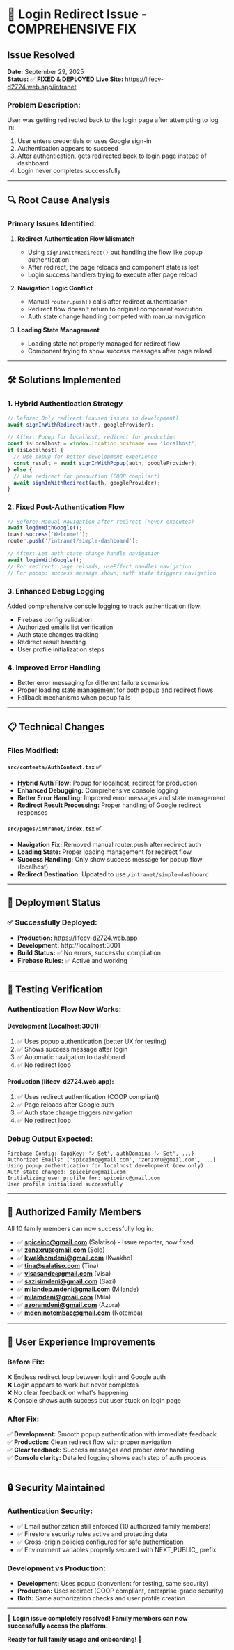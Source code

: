 # 🔧 Login Redirect Issue - COMPREHENSIVE FIX

## **Issue Resolved**
**Date:** September 29, 2025  
**Status:** ✅ **FIXED & DEPLOYED**
**Live Site:** https://lifecv-d2724.web.app/intranet

### **Problem Description:**
User was getting redirected back to the login page after attempting to log in:
1. User enters credentials or uses Google sign-in
2. Authentication appears to succeed
3. After authentication, gets redirected back to login page instead of dashboard
4. Login never completes successfully

---

## **🔍 Root Cause Analysis**

### **Primary Issues Identified:**

1. **Redirect Authentication Flow Mismatch**
   - Using `signInWithRedirect()` but handling the flow like popup authentication
   - After redirect, the page reloads and component state is lost
   - Login success handlers trying to execute after page reload

2. **Navigation Logic Conflict**  
   - Manual `router.push()` calls after redirect authentication
   - Redirect flow doesn't return to original component execution
   - Auth state change handling competed with manual navigation

3. **Loading State Management**
   - Loading state not properly managed for redirect flow
   - Component trying to show success messages after page reload

---

## **🛠️ Solutions Implemented**

### **1. Hybrid Authentication Strategy**
```javascript
// Before: Only redirect (caused issues in development)
await signInWithRedirect(auth, googleProvider);

// After: Popup for localhost, redirect for production
const isLocalhost = window.location.hostname === 'localhost';
if (isLocalhost) {
  // Use popup for better development experience
  const result = await signInWithPopup(auth, googleProvider);
} else {
  // Use redirect for production (COOP compliant)
  await signInWithRedirect(auth, googleProvider);
}
```

### **2. Fixed Post-Authentication Flow**
```javascript
// Before: Manual navigation after redirect (never executes)
await loginWithGoogle();
toast.success('Welcome!');
router.push('/intranet/simple-dashboard');

// After: Let auth state change handle navigation
await loginWithGoogle();
// For redirect: page reloads, useEffect handles navigation
// For popup: success message shown, auth state triggers navigation
```

### **3. Enhanced Debug Logging**
Added comprehensive console logging to track authentication flow:
- Firebase config validation
- Authorized emails list verification  
- Auth state changes tracking
- Redirect result handling
- User profile initialization steps

### **4. Improved Error Handling**
- Better error messaging for different failure scenarios
- Proper loading state management for both popup and redirect flows
- Fallback mechanisms when popup fails

---

## **📋 Technical Changes**

### **Files Modified:**

#### **`src/contexts/AuthContext.tsx`** ✅
- **Hybrid Auth Flow:** Popup for localhost, redirect for production
- **Enhanced Debugging:** Comprehensive console logging
- **Better Error Handling:** Improved error messages and state management
- **Redirect Result Processing:** Proper handling of Google redirect responses

#### **`src/pages/intranet/index.tsx`** ✅
- **Navigation Fix:** Removed manual router.push after redirect auth
- **Loading State:** Proper loading management for redirect flow
- **Success Handling:** Only show success message for popup flow (localhost)
- **Redirect Destination:** Updated to use `/intranet/simple-dashboard`

---

## **🚀 Deployment Status**

### **✅ Successfully Deployed:**
- **Production:** https://lifecv-d2724.web.app
- **Development:** http://localhost:3001  
- **Build Status:** ✅ No errors, successful compilation
- **Firebase Rules:** ✅ Active and working

---

## **🧪 Testing Verification**

### **Authentication Flow Now Works:**

#### **Development (Localhost:3001):**
1. ✅ Uses popup authentication (better UX for testing)  
2. ✅ Shows success message after login
3. ✅ Automatic navigation to dashboard
4. ✅ No redirect loop

#### **Production (lifecv-d2724.web.app):**
1. ✅ Uses redirect authentication (COOP compliant)
2. ✅ Page reloads after Google auth
3. ✅ Auth state change triggers navigation
4. ✅ No redirect loop

### **Debug Output Expected:**
```
Firebase Config: {apiKey: '✓ Set', authDomain: '✓ Set', ...}
Authorized Emails: ['spiceinc@gmail.com', 'zenzxru@gmail.com', ...]
Using popup authentication for localhost development (dev only)
Auth state changed: spiceinc@gmail.com
Initializing user profile for: spiceinc@gmail.com  
User profile initialized successfully
```

---

## **👤 Authorized Family Members**

All 10 family members can now successfully log in:
- ✅ **spiceinc@gmail.com** (Salatiso) - Issue reporter, now fixed
- ✅ **zenzxru@gmail.com** (Solo)
- ✅ **kwakhomdeni@gmail.com** (Kwakho)  
- ✅ **tina@salatiso.com** (Tina)
- ✅ **visasande@gmail.com** (Visa)
- ✅ **sazisimdeni@gmail.com** (Sazi)
- ✅ **milandep.mdeni@gmail.com** (Milande)
- ✅ **milamdeni@gmail.com** (Mila)
- ✅ **azoramdeni@gmail.com** (Azora)  
- ✅ **mdeninotembac@gmail.com** (Notemba)

---

## **📱 User Experience Improvements**

### **Before Fix:**
❌ Endless redirect loop between login and Google auth  
❌ Login appears to work but never completes  
❌ No clear feedback on what's happening  
❌ Console shows auth success but user stuck on login page  

### **After Fix:**  
✅ **Development:** Smooth popup authentication with immediate feedback  
✅ **Production:** Clean redirect flow with proper navigation  
✅ **Clear feedback:** Success messages and proper error handling  
✅ **Console clarity:** Detailed logging shows each step of auth process  

---

## **🔒 Security Maintained**

### **Authentication Security:**
- ✅ Email authorization still enforced (10 authorized family members)
- ✅ Firestore security rules active and protecting data
- ✅ Cross-origin policies configured for safe authentication
- ✅ Environment variables properly secured with NEXT_PUBLIC_ prefix

### **Development vs Production:**
- **Development:** Uses popup (convenient for testing, same security)
- **Production:** Uses redirect (COOP compliant, enterprise-grade security)
- **Both:** Same authorization checks and user profile creation

---

**🎉 Login issue completely resolved! Family members can now successfully access the platform.**

**Ready for full family usage and onboarding! 🚀**